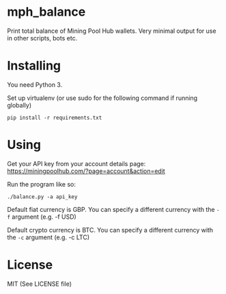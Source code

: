 # mph_balance
Print total balance of Mining Pool Hub wallets. Very minimal output for use in other scripts, bots etc.

# Installing
You need Python 3.

Set up virtualenv (or use sudo for the following command if running globally)

`pip install -r requirements.txt`

# Using
Get your API key from your account details page: https://miningpoolhub.com/?page=account&action=edit

Run the program like so:

`./balance.py -a api_key`

Default fiat currency is GBP. You can specify a different currency with the `-f` argument (e.g. -f USD)

Default crypto currency is BTC. You can specify a different currency with the `-c` argument (e.g. -c LTC)

# License
MIT (See LICENSE file)
